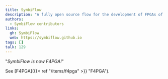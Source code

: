 ```yaml
---
title: SymbiFlow
description: "A fully open source flow for the development of FPGAs of multiple vendors"
authors:
  - SymbiFlow contributors
links:
  gh: SymbiFlow
  web: https://symbiflow.github.io
tags: []
talk: 129
---
```


"*SymbiFlow is now F4PGA!*"

See [F4PGA]({{< ref "/items/f4pga" >}} "F4PGA").
